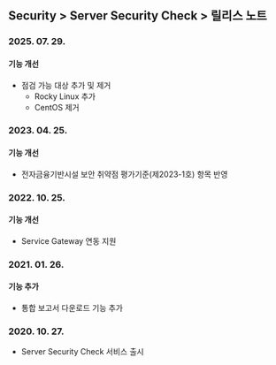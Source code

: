 ## Security > Server Security Check > 릴리스 노트

### 2025. 07. 29.

#### 기능 개선

* 점검 가능 대상 추가 및 제거
  * Rocky Linux 추가
  * CentOS 제거

### 2023. 04. 25.

#### 기능 개선
* 전자금융기반시설 보안 취약점 평가기준(제2023-1호) 항목 반영

### 2022. 10. 25.

#### 기능 개선
* Service Gateway 연동 지원

### 2021. 01. 26.

#### 기능 추가
* 통합 보고서 다운로드 기능 추가

### 2020. 10. 27.
* Server Security Check 서비스 출시
